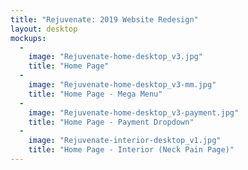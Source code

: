 ```yaml
---
title: "Rejuvenate: 2019 Website Redesign"
layout: desktop
mockups:
  -
    image: "Rejuvenate-home-desktop_v3.jpg"
    title: "Home Page"
  -
    image: "Rejuvenate-home-desktop_v3-mm.jpg"
    title: "Home Page - Mega Menu"
  -
    image: "Rejuvenate-home-desktop_v3-payment.jpg"
    title: "Home Page - Payment Dropdown"
  -
    image: "Rejuvenate-interior-desktop_v1.jpg"
    title: "Home Page - Interior (Neck Pain Page)"
---
```

